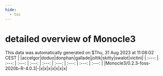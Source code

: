 ```yaml
---
hide:
  - toc
---
```


detailed overview of Monocle3
=============================


This data was automatically generated on $Thu, 31 Aug 2023 at 11:08:02 CEST
| |accelgor|doduo|donphan|gallade|joltik|skitty|swalot|victini|
| :---: | :---: | :---: | :---: | :---: | :---: | :---: | :---: | :---: |
|Monocle3/0.2.3-foss-2020b-R-4.0.3|-|x|x|x|x|x|x|x|
